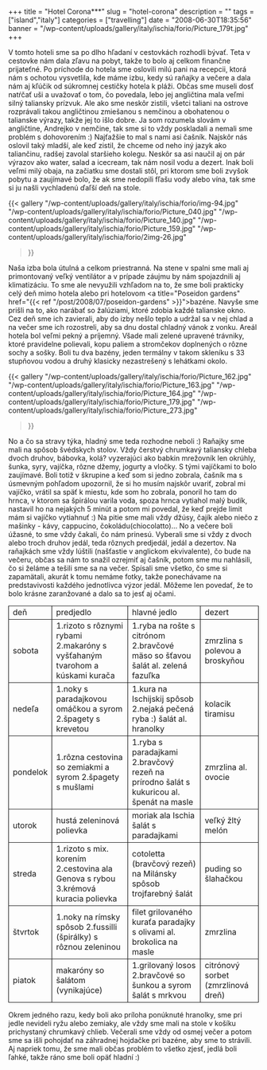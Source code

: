 +++
title = "Hotel Corona***"
slug = "hotel-corona"
description = ""
tags = ["island","italy"]
categories = ["travelling"]
date = "2008-06-30T18:35:56"
banner = "/wp-content/uploads/gallery/italy/ischia/forio/Picture_179t.jpg"
+++

V tomto hoteli sme sa po dlho hľadaní v cestovkách rozhodli bývať. Teta v cestovke nám dala zľavu na
pobyt, takže to bolo aj celkom finančne prijateťné. Po príchode do hotela sme oslovili milú pani na recepcii, ktorá nám s ochotou vysvetlila, kde máme
izbu, kedy sú raňajky a večere a dala nám aj kľúčik od súkromnej cestičky hotela k pláži. Občas sme
museli dosť natŕčať uši a uvažovať o tom, čo povedala, lebo jej angličtina mala veľmi silný
taliansky prízvuk. Ale ako sme neskôr zistili, všetci taliani na ostrove rozprávali takou
angličtinou zmiešanou s nemčinou a obohatenou o talianske výrazy, takže jej to išlo dobre. Ja som
rozumela slovám v angličtine, Andrejko v nemčine, tak sme si to vždy poskladali a nemali sme
problém s dohovorením :) Najťažšie to mal s nami asi čašník. Najskôr nás oslovil taký mladší, ale
keď zistil, že chceme od neho iný jazyk ako taliančinu, radšej zavolal staršieho kolegu. Neskôr sa
asi naučil aj on pár výrazov ako water, salad a icecream, tak nám nosil vodu a dezert. Inak boli
veľmi milý obaja, na začiatku sme dostali stôl, pri ktorom sme boli zvyšok pobytu a zaujímavé bolo,
že ak sme nedopili fľašu vody alebo vína, tak sme si ju našli vychladenú ďaľší deň na stole.

{{< gallery
    "/wp-content/uploads/gallery/italy/ischia/forio/img-94.jpg"
    "/wp-content/uploads/gallery/italy/ischia/forio/Picture_040.jpg"
    "/wp-content/uploads/gallery/italy/ischia/forio/Picture_140.jpg"
    "/wp-content/uploads/gallery/italy/ischia/forio/Picture_159.jpg"
    "/wp-content/uploads/gallery/italy/ischia/forio/2img-26.jpg"
>}}

Naša izba bola útulná a celkom priestranná. Na stene v spalni sme mali aj primontovaný veľký
ventilátor a v prípade záujmu by nám spojazdnili aj klimatizáciu. To sme ale nevyužili vzhľadom na
to, že sme boli prakticky celý deň mimo hotela alebo pri hotelovom <a title="Poseidon gardens"
href="{{< ref "/post/2008/07/poseidon-gardens" >}}">bazéne</a>. Navyše sme
prišli na to, ako narábať so žalúziami, ktoré zdobia každé talianske okno. Cez deň sme ich
zavierali, aby do izby nešlo teplo a udržal sa v nej chlad a na večer sme ich rozostreli, aby sa
dnu dostal chladný vánok z vonku. Areál hotela bol veľmi pekný a príjemný. Všade mali zelené
upravené trávniky, ktoré pravidelne polievali, kopu paliem a stromčekov doplnených o rôzne sochy a
sošky. Boli tu dva bazény, jeden termálny v takom skleníku s 33 stupňovou vodou a druhý klasicky
nezastrešený s lehátkami okolo.

{{< gallery
    "/wp-content/uploads/gallery/italy/ischia/forio/Picture_162.jpg"
    "/wp-content/uploads/gallery/italy/ischia/forio/Picture_163.jpg"
    "/wp-content/uploads/gallery/italy/ischia/forio/Picture_164.jpg"
    "/wp-content/uploads/gallery/italy/ischia/forio/Picture_179.jpg"
    "/wp-content/uploads/gallery/italy/ischia/forio/Picture_273.jpg"
>}}

No a čo sa stravy týka, hladný sme teda rozhodne neboli :) Raňajky sme mali na spôsob švédskych
stolov. Vždy čerstvý chrumkavý taliansky chleba dvoch druhov, bábovka, kolá? vyzerajúci ako babkin
mrežovník len okrúhly, šunka, syry, vajíčka, rôzne džemy, jogurty a vločky. S tými vajíčkami to
bolo zaujímavé. Boli totiž v škrupine a keď som si jedno zobrala, čašník ma s úsmevným pohľadom
upozornil, že si ho musím najskôr uvariť, zobral mi vajíčko, vrátil sa späť k miestu, kde som ho
zobrala, ponoril ho tam do hrnca, v ktorom sa špirálou varila voda, spoza hrnca vytiahol malý
budík, nastavil ho na nejakých 5 minút a potom mi povedal, že keď prejde limit mám si vajíčko
vytiahnuť :) Na pitie sme mali vždy džúsy, čajík alebo niečo z mašinky - kávy, cappucino,
čokoládu(chiocolatto)... No a večere boli úžasné, to sme vždy čakali, čo nám prinesú. Vyberali sme
si vždy z dvoch alebo troch druhov jedál, teda rôznych predjedál, jedál a dezertov. Na raňajkách
sme vždy lúštili (našťastie v anglickom ekvivalente), čo bude na večeru, občas sa nám to snažil
ozrejmiť aj čašník, potom sme mu nahlásili, čo si želáme a tešili sme sa na večer. Spísali sme
všetko, čo sme si zapamätali, akurát k tomu nemáme fotky, takže ponechávame na predstavivosti
každého jednotlivca výzor jedál. Môžeme len povedať, že to bolo krásne zaranžované a dalo sa to
jesť aj očami.

<table style="border: 0pt solid #000000;" border="1">
<tbody>
<tr>
<td style="border-style: solid; border-width: 1px;">deň</td>
<td>predjedlo</td>
<td>hlavné jedlo</td>
<td>dezert</td>
</tr>
<tr>
<td>sobota</td>
<td>1.rizoto s rôznymi rybami
2.makaróny s vyšťahaným tvarohom a kúskami kurača</td>
<td>1.ryba na rošte s citrónom
2.bravčové mäso so šťavou
šalát al. zelená fazuľka</td>
<td>zmrzlina s polevou a broskyňou</td>
</tr>
<tr>
<td>nedeľa</td>
<td>1.noky s paradajkovou omáčkou a syrom
2.špagety s krevetou</td>
<td>1.kura na Ischijskij spôsob
2.nejaká pečená ryba :)
šalát al. hranolky</td>
<td>kolacik tiramisu</td>
</tr>
<tr>
<td>pondelok</td>
<td>1.rôzna cestovina so zemiakmi a syrom
2.špagety s mušlami</td>
<td>1.ryba s paradajkami
2.bravčový rezeň na prírodno
šalát s kukuricou al. špenát na masle</td>
<td>zmrzlina al. ovocie</td>
</tr>
<tr>
<td>utorok</td>
<td>hustá zeleninová polievka</td>
<td>moriak ala Ischia
šalát s paradajkami</td>
<td>veľký žltý melón</td>
</tr>
<tr>
<td>streda</td>
<td>1.rizoto s mix. korením
2.cestovina ala Genova s rybou
3.krémová kuracia polievka</td>
<td>cotoletta (bravčový rezeň) na Milánsky spôsob
trojfarebný šalát</td>
<td>puding so šlahačkou</td>
</tr>
<tr>
<td>štvrtok</td>
<td>1.noky na rímsky spôsob
2.fussilli (špirálky) s rôznou zeleninou</td>
<td>filet grilovaného kuraťa
paradajky s olivami al. brokolica na masle</td>
<td>zmrzlina</td>
</tr>
<tr>
<td>piatok</td>
<td>makaróny so šalátom (vynikajúce)</td>
<td>1.grilovaný losos
2.bravčové so šunkou a syrom
šalát s mrkvou</td>
<td>citrónový sorbet (zmrzlinová dreň)</td>
</tr>
</tbody>
</table>
Okrem jedného razu, kedy boli ako príloha ponúknuté hranolky, sme pri jedle nevideli ryžu alebo
zemiaky, ale vždy sme mali na stole v košíku prichystaný chrumkavý chlieb. Večerali sme vždy od
osmej večer a potom sme sa išli pohojdať na záhradnej hojdačke pri bazéne, aby sme to strávili. Aj
napriek tomu, že sme mali občas problém to všetko zjesť, jedlá boli ľahké, takže ráno sme boli opäť
hladní :)
